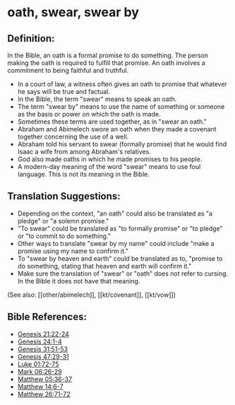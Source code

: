 # oath, swear, swear by #

## Definition: ##

In the Bible, an oath is a formal promise to do something. The person making the oath is required to fulfill that promise. An oath involves a commitment to being faithful and truthful.

* In a court of law, a witness often gives an oath to promise that whatever he says will be true and factual.
* In the Bible, the term "swear" means to speak an oath.
* The term "swear by" means to use the name of something or someone as the basis or power on which the oath is made.
* Sometimes these terms are used together, as in "swear an oath."
* Abraham and Abimelech swore an oath when they made a covenant together concerning the use of a well.
* Abraham told his servant to swear (formally promise) that he would find Isaac a wife from among Abraham's relatives.
* God also made oaths in which he made promises to his people.
* A modern-day meaning of the word "swear" means to use foul language. This is not its meaning in the Bible.

## Translation Suggestions: ##

* Depending on the context, "an oath" could also be translated as "a pledge" or "a solemn promise."
* "To swear" could be translated as "to formally promise" or "to pledge" or "to commit to do something."
* Other ways to translate "swear by my name" could include "make a promise using my name to confirm it."
* To "swear by heaven and earth" could be translated as to, "promise to do something, stating that heaven and earth will confirm it."
* Make sure the translation of "swear" or "oath" does not refer to cursing. In the Bible it does not have that meaning.

(See also: [[other/abimelech]], [[kt/covenant]], [[kt/vow]])

## Bible References: ##

* [Genesis 21:22-24](en/tn/gen/help/21/22)
* [Genesis 24:1-4](en/tn/gen/help/24/01)
* [Genesis 31:51-53](en/tn/gen/help/31/51)
* [Genesis 47:29-31](en/tn/gen/help/47/29)
* [Luke 01:72-75](en/tn/luk/help/01/72)
* [Mark 06:26-29](en/tn/mrk/help/06/26)
* [Matthew 05:36-37](en/tn/mat/help/05/36)
* [Matthew 14:6-7](en/tn/mat/help/14/06)
* [Matthew 26:71-72](en/tn/mat/help/26/71)